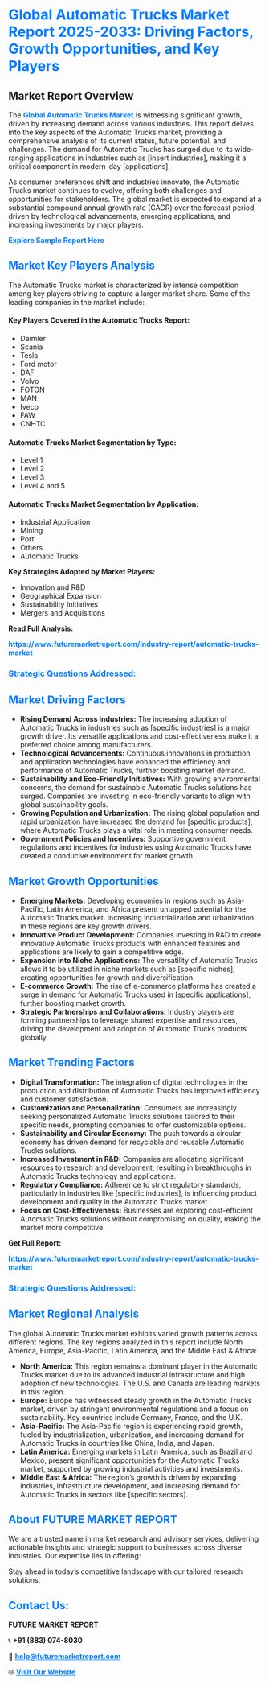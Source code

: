 <h1 style="color: #007BFF;">Global Automatic Trucks Market Report 2025-2033: Driving Factors, Growth Opportunities, and Key Players</h1>

<section id="overview">
<h2>Market Report Overview</h2>
<p>The <a href="https://www.futuremarketreport.com/industry-report/automatic-trucks-market" style="color: #007BFF; text-decoration: none;"><strong>Global Automatic Trucks Market</strong></a> is witnessing significant growth, driven by increasing demand across various industries. This report delves into the key aspects of the Automatic Trucks market, providing a comprehensive analysis of its current status, future potential, and challenges. The demand for Automatic Trucks has surged due to its wide-ranging applications in industries such as [insert industries], making it a critical component in modern-day [applications].</p>
<p>As consumer preferences shift and industries innovate, the Automatic Trucks market continues to evolve, offering both challenges and opportunities for stakeholders. The global market is expected to expand at a substantial compound annual growth rate (CAGR) over the forecast period, driven by technological advancements, emerging applications, and increasing investments by major players.</p>
</section>

<section id="overview">
<p><a href="https://www.futuremarketreport.com/request-sample/reportId=120334" style="color: #007BFF; text-decoration: none;"><strong>Explore Sample Report Here</strong></a></p>
</section>

<section id="key-players">
<h2 style="color: #007BFF;">Market Key Players Analysis</h2>
<p>The Automatic Trucks market is characterized by intense competition among key players striving to capture a larger market share. Some of the leading companies in the market include:</p>
<h4>Key Players Covered in the Automatic Trucks Report:</h4>
<ul><li>Daimler</li><li>Scania</li><li>Tesla</li><li>Ford motor</li><li>DAF</li><li>Volvo</li><li>FOTON</li><li>MAN</li><li>Iveco</li><li>FAW</li><li>CNHTC</li></ul>
<h4>Automatic Trucks Market Segmentation by Type:</h4>
<ul><li>Level 1</li><li>Level 2</li><li>Level 3</li><li>Level 4 and 5</li></ul>

<h4>Automatic Trucks Market Segmentation by Application:</h4>
<ul><li>Industrial Application</li><li>Mining</li><li>Port</li><li>Others</li><li>Automatic Trucks</li></ul>
<p><strong>Key Strategies Adopted by Market Players:</strong></p>
<ul>
<li>Innovation and R&D</li>
<li>Geographical Expansion</li>
<li>Sustainability Initiatives</li>
<li>Mergers and Acquisitions</li>
</ul>
</section>

<section>
<p><strong>Read Full Analysis: </strong></p><a href="https://www.futuremarketreport.com/industry-report/automatic-trucks-market" style="color: #007BFF; text-decoration: none;"><strong>https://www.futuremarketreport.com/industry-report/automatic-trucks-market</strong></a>
<h3 style="color: #007BFF;">Strategic Questions Addressed:</h3>
</section>

<section id="driving-factors">
<h2 style="color: #007BFF;">Market Driving Factors</h2>
<ul>
<li><strong>Rising Demand Across Industries:</strong> The increasing adoption of Automatic Trucks in industries such as [specific industries] is a major growth driver. Its versatile applications and cost-effectiveness make it a preferred choice among manufacturers.</li>
<li><strong>Technological Advancements:</strong> Continuous innovations in production and application technologies have enhanced the efficiency and performance of Automatic Trucks, further boosting market demand.</li>
<li><strong>Sustainability and Eco-Friendly Initiatives:</strong> With growing environmental concerns, the demand for sustainable Automatic Trucks solutions has surged. Companies are investing in eco-friendly variants to align with global sustainability goals.</li>
<li><strong>Growing Population and Urbanization:</strong> The rising global population and rapid urbanization have increased the demand for [specific products], where Automatic Trucks plays a vital role in meeting consumer needs.</li>
<li><strong>Government Policies and Incentives:</strong> Supportive government regulations and incentives for industries using Automatic Trucks have created a conducive environment for market growth.</li>
</ul>
</section>

<section id="growth-opportunities">
<h2 style="color: #007BFF;">Market Growth Opportunities</h2>
<ul>
<li><strong>Emerging Markets:</strong> Developing economies in regions such as Asia-Pacific, Latin America, and Africa present untapped potential for the Automatic Trucks market. Increasing industrialization and urbanization in these regions are key growth drivers.</li>
<li><strong>Innovative Product Development:</strong> Companies investing in R&D to create innovative Automatic Trucks products with enhanced features and applications are likely to gain a competitive edge.</li>
<li><strong>Expansion into Niche Applications:</strong> The versatility of Automatic Trucks allows it to be utilized in niche markets such as [specific niches], creating opportunities for growth and diversification.</li>
<li><strong>E-commerce Growth:</strong> The rise of e-commerce platforms has created a surge in demand for Automatic Trucks used in [specific applications], further boosting market growth.</li>
<li><strong>Strategic Partnerships and Collaborations:</strong> Industry players are forming partnerships to leverage shared expertise and resources, driving the development and adoption of Automatic Trucks products globally.</li>
</ul>
</section>

<section id="trending-factors">
<h2 style="color: #007BFF;">Market Trending Factors</h2>
<ul>
<li><strong>Digital Transformation:</strong> The integration of digital technologies in the production and distribution of Automatic Trucks has improved efficiency and customer satisfaction.</li>
<li><strong>Customization and Personalization:</strong> Consumers are increasingly seeking personalized Automatic Trucks solutions tailored to their specific needs, prompting companies to offer customizable options.</li>
<li><strong>Sustainability and Circular Economy:</strong> The push towards a circular economy has driven demand for recyclable and reusable Automatic Trucks solutions.</li>
<li><strong>Increased Investment in R&D:</strong> Companies are allocating significant resources to research and development, resulting in breakthroughs in Automatic Trucks technology and applications.</li>
<li><strong>Regulatory Compliance:</strong> Adherence to strict regulatory standards, particularly in industries like [specific industries], is influencing product development and quality in the Automatic Trucks market.</li>
<li><strong>Focus on Cost-Effectiveness:</strong> Businesses are exploring cost-efficient Automatic Trucks solutions without compromising on quality, making the market more competitive.</li>
</ul>
</section>

<section>
<p><strong>Get Full Report: </strong></p><a href="https://www.futuremarketreport.com/industry-report/automatic-trucks-market" style="color: #007BFF; text-decoration: none;"><strong>https://www.futuremarketreport.com/industry-report/automatic-trucks-market</strong></a>
<h3 style="color: #007BFF;">Strategic Questions Addressed:</h3>
</section>


<section id="regional-analysis">
<h2 style="color: #007BFF;">Market Regional Analysis</h2>
<p>The global Automatic Trucks market exhibits varied growth patterns across different regions. The key regions analyzed in this report include North America, Europe, Asia-Pacific, Latin America, and the Middle East & Africa:</p>
<ul>
<li><strong>North America:</strong> This region remains a dominant player in the Automatic Trucks market due to its advanced industrial infrastructure and high adoption of new technologies. The U.S. and Canada are leading markets in this region.</li>
<li><strong>Europe:</strong> Europe has witnessed steady growth in the Automatic Trucks market, driven by stringent environmental regulations and a focus on sustainability. Key countries include Germany, France, and the U.K.</li>
<li><strong>Asia-Pacific:</strong> The Asia-Pacific region is experiencing rapid growth, fueled by industrialization, urbanization, and increasing demand for Automatic Trucks in countries like China, India, and Japan.</li>
<li><strong>Latin America:</strong> Emerging markets in Latin America, such as Brazil and Mexico, present significant opportunities for the Automatic Trucks market, supported by growing industrial activities and investments.</li>
<li><strong>Middle East & Africa:</strong> The region’s growth is driven by expanding industries, infrastructure development, and increasing demand for Automatic Trucks in sectors like [specific sectors].</li>
</ul>
</section>

<footer>
<h2 style="color: #007BFF;">About FUTURE MARKET REPORT</h2>
<p>We are a trusted name in market research and advisory services, delivering actionable insights and strategic support to businesses across diverse industries. Our expertise lies in offering:</p>

<p>Stay ahead in today’s competitive landscape with our tailored research solutions.</p>

<h2 style="color: #007BFF;">Contact Us:</h2>
<p><strong>FUTURE MARKET REPORT</strong></p>
<p>📞 <strong>+91 (883) 074-8030</strong></p>
<p>📧 <strong><a href="mailto:help@futuremarketreport.com" style="color: #007BFF;">help@futuremarketreport.com</a></strong></p>
<p>🌐 <strong><a href="https://www.futuremarketreport.com/" style="color: #007BFF;">Visit Our Website</a></strong></p>
</footer>